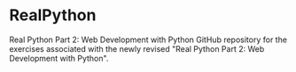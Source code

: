RealPython
==========

Real Python Part 2: Web Development with Python
GitHub repository for the exercises associated with the newly revised "Real Python Part 2: Web Development with Python".
